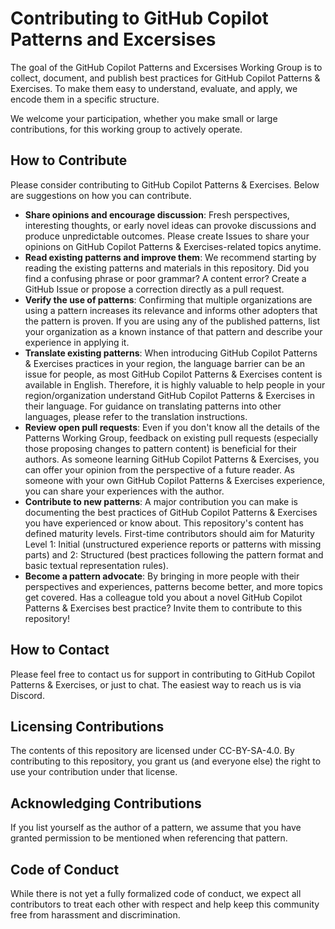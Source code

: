 # Contributing to GitHub Copilot Patterns and Excersises

The goal of the GitHub Copilot Patterns and Excersises Working Group is to collect, document, and publish best practices for GitHub Copilot Patterns & Exercises. To make them easy to understand, evaluate, and apply, we encode them in a specific structure.

We welcome your participation, whether you make small or large contributions, for this working group to actively operate.

## How to Contribute

Please consider contributing to GitHub Copilot Patterns & Exercises. Below are suggestions on how you can contribute.

* **Share opinions and encourage discussion**:
  Fresh perspectives, interesting thoughts, or early novel ideas can provoke discussions and produce unpredictable outcomes. Please create Issues to share your opinions on GitHub Copilot Patterns & Exercises-related topics anytime.
* **Read existing patterns and improve them**:
  We recommend starting by reading the existing patterns and materials in this repository. Did you find a confusing phrase or poor grammar? A content error? Create a GitHub Issue or propose a correction directly as a pull request.
* **Verify the use of patterns**:
  Confirming that multiple organizations are using a pattern increases its relevance and informs other adopters that the pattern is proven. If you are using any of the published patterns, list your organization as a known instance of that pattern and describe your experience in applying it.
* **Translate existing patterns**:
  When introducing GitHub Copilot Patterns & Exercises practices in your region, the language barrier can be an issue for people, as most GitHub Copilot Patterns & Exercises content is available in English. Therefore, it is highly valuable to help people in your region/organization understand GitHub Copilot Patterns & Exercises in their language. For guidance on translating patterns into other languages, please refer to the translation instructions.
* **Review open pull requests**:
  Even if you don't know all the details of the Patterns Working Group, feedback on existing pull requests (especially those proposing changes to pattern content) is beneficial for their authors.
  As someone learning GitHub Copilot Patterns & Exercises, you can offer your opinion from the perspective of a future reader. As someone with your own GitHub Copilot Patterns & Exercises experience, you can share your experiences with the author.
* **Contribute to new patterns**:
  A major contribution you can make is documenting the best practices of GitHub Copilot Patterns & Exercises you have experienced or know about.
  This repository's content has defined maturity levels. First-time contributors should aim for Maturity Level 1: Initial (unstructured experience reports or patterns with missing parts) and 2: Structured (best practices following the pattern format and basic textual representation rules).
* **Become a pattern advocate**: By bringing in more people with their perspectives and experiences, patterns become better, and more topics get covered. Has a colleague told you about a novel GitHub Copilot Patterns & Exercises best practice? Invite them to contribute to this repository!

## How to Contact

Please feel free to contact us for support in contributing to GitHub Copilot Patterns & Exercises, or just to chat.
The easiest way to reach us is via Discord.

## Licensing Contributions

The contents of this repository are licensed under CC-BY-SA-4.0. By contributing to this repository, you grant us (and everyone else) the right to use your contribution under that license.

## Acknowledging Contributions

If you list yourself as the author of a pattern, we assume that you have granted permission to be mentioned when referencing that pattern.

## Code of Conduct

While there is not yet a fully formalized code of conduct, we expect all contributors to treat each other with respect and help keep this community free from harassment and discrimination.
